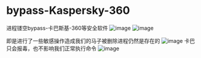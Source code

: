 # bypass-Kaspersky-360
进程镂空bypass-卡巴斯基-360等安全软件
![image](https://github.com/user-attachments/assets/a6cc70c8-c965-45ab-9996-ce61c0792145)
![image](https://github.com/user-attachments/assets/e32062d5-3f7e-41b3-b675-e4144fdf1f91)

即是进行了一些敏感操作造成我们的马子被删除进程仍然是存在的
![image](https://github.com/user-attachments/assets/e9391282-924d-4aa4-8160-b4a9edcee47b)
卡巴只会报毒，也不影响我们正常执行命令
![image](https://github.com/user-attachments/assets/0ddc7b40-ac47-4891-8256-5674fa062f08)
